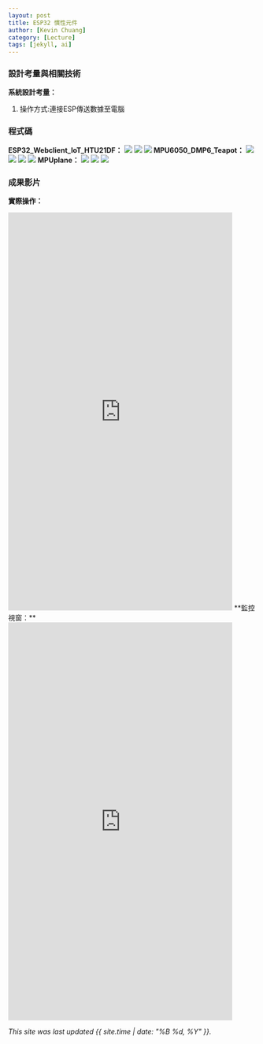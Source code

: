 ```yaml
---
layout: post
title: ESP32 慣性元件
author: [Kevin Chuang]
category: [Lecture]
tags: [jekyll, ai]
---
```


### 設計考量與相關技術
**系統設計考量：**<br>
1. 操作方式:連接ESP傳送數據至電腦

### 程式碼
**ESP32_Webclient_IoT_HTU21DF：**
![](https://github.com/zanlin920601/MCU-project/blob/main/images/04111.png?raw=true)
![](https://github.com/zanlin920601/MCU-project/blob/main/images/04112.png?raw=true)
![](https://github.com/zanlin920601/MCU-project/blob/main/images/04113.png?raw=true)
**MPU6050_DMP6_Teapot：**
![](https://github.com/zanlin920601/MCU-project/blob/main/images/04114.png?raw=true)
![](https://github.com/zanlin920601/MCU-project/blob/main/images/04115.png?raw=true)
![](https://github.com/zanlin920601/MCU-project/blob/main/images/04116.png?raw=true)
![](https://github.com/zanlin920601/MCU-project/blob/main/images/04117.png?raw=true)
**MPUplane：**
![](https://github.com/zanlin920601/MCU-project/blob/main/images/04118.png?raw=true)
![](https://github.com/zanlin920601/MCU-project/blob/main/images/04119.png?raw=true)
![](https://github.com/zanlin920601/MCU-project/blob/main/images/041110.png?raw=true)

### 成果影片
**實際操作：**
<iframe width="455" height="809" src="https://www.youtube.com/embed/E6TewB4EC70" title="實測影片" frameborder="0" allow="accelerometer; autoplay; clipboard-write; encrypted-media; gyroscope; picture-in-picture; web-share" allowfullscreen></iframe>
**監控視窗：**
<iframe width="455" height="809" src="https://www.youtube.com/embed/Ktx0pMxHuO8" title="監控視窗畫面" frameborder="0" allow="accelerometer; autoplay; clipboard-write; encrypted-media; gyroscope; picture-in-picture; web-share" allowfullscreen></iframe>

*This site was last updated {{ site.time | date: "%B %d, %Y" }}.*
